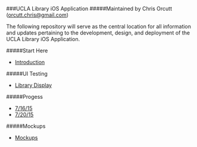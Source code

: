 ###UCLA Library iOS Application
#####Maintained by Chris Orcutt (orcutt.chris@gmail.com)

The following repository will serve as the central location for all information and updates pertaining to the development, design, and deployment of the UCLA Library iOS Application.

#####Start Here
* [Introduction](https://github.com/orcudy/UCLALibrary/wiki)

#####UI Testing
* [Library Display](https://github.com/orcudy/UCLALibrary/wiki/UI-Testing-Library-Display)

#####Progess 
* [7/16/15](https://github.com/orcudy/UCLALibrary/wiki/Progress-as-of-7-16-15)
* [7/20/15](https://github.com/orcudy/UCLALibrary/wiki/Progress-as-of-7-20-15)

#####Mockups
* [Mockups](https://github.com/orcudy/UCLALibrary/wiki/Mockups)

